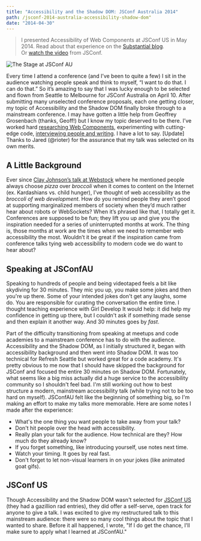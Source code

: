 ```yaml
---
title: "Accessibility and the Shadow DOM: JSConf Australia 2014"
path: /jsconf-2014-australia-accessibility-shadow-dom"
date: "2014-04-30"
---
```


> I presented Accessibility of Web Components at JSConf US in May 2014. Read about that experience on the [Substantial blog](http://substantial.com/blog/2014/06/19/evolution-of-a-jsconf-talk/ "Link opens in a new window").  
> Or [watch the video](http://marcysutton.com/talk/jsconf-2014/) from JSConf.

![The Stage at JSConf AU](/wp-content/uploads/2014/12/2014-04-09_1397086704.jpg)

Every time I attend a conference (and I’ve been to quite a few) I sit in the audience watching people speak and think to myself, “I want to do that. I can do that.” So it’s amazing to say that I was lucky enough to be selected and flown from Seattle to Melbourne for JSConf Australia on April 10. After submitting many unselected conference proposals, each one getting closer, my topic of Accessibility and the Shadow DOM finally broke through to a mainstream conference. I may have gotten a little help from Geoffrey Grosenbach (thanks, Geoff!) but I know my topic deserved to be there. I’ve worked hard [researching Web Components](http://substantial.com/blog/2014/02/05/accessibility-and-the-shadow-dom/ "Link opens in a new window"), experimenting with cutting-edge code, [interviewing people and writing](http://substantial.com/blog/2014/04/09/csun-accessibility-conference-recap/ "Link opens in a new window"). I have a lot to say. \[Update\] Thanks to Jared (@rioter) for the assurance that my talk was selected on its own merits.

## A Little Background

Ever since [Clay Johnson’s talk at Webstock](http://vimeo.com/63368251 "Link opens in a new window") where he mentioned people always choose _pizza_ over _broccoli_ when it comes to content on the Internet (ex. Kardashians vs. child hunger), I’ve thought of web accessibility as the _broccoli of web development_. How do you remind people they aren’t good at supporting marginalized members of society when they’d much rather hear about robots or WebSockets? When it’s phrased like that, I totally get it. Conferences are supposed to be fun; they lift you up and give you the inspiration needed for a series of uninterrupted months at work. The thing is, those months at work are the times when we need to remember web accessibility the most. Wouldn’t it be great if the inspiration came from conference talks tying web accessibility to modern code we do want to hear about?

## Speaking at JSConfAU

Speaking to hundreds of people and being videotaped feels a bit like skydiving for 30 minutes. They mic you up, you make some jokes and then you're up there. Some of your intended jokes don't get any laughs, some do. You are responsible for curating the conversation the entire time. I thought teaching experience with Girl Develop It would help: it did help my confidence in getting up there, but I couldn't ask if something made sense and then explain it another way. And 30 minutes goes by _fast_.

Part of the difficulty transitioning from speaking at meetups and code academies to a mainstream conference has to do with the audience. Accessibility and the Shadow DOM, as I initially structured it, began with accessibility background and then went into Shadow DOM. It was too technical for Refresh Seattle but worked great for a code academy. It's pretty obvious to me now that I should have skipped the background for JSConf and focused the entire 30 minutes on Shadow DOM. Fortunately, what seems like a big miss actually did a huge service to the accessibility community so I shouldn't feel bad. I'm still working out how to best structure a modern, mainstream accessibility talk (while trying not to be too hard on myself). JSConfAU felt like the beginning of something big, so I'm making an effort to make my talks more memorable. Here are some notes I made after the experience:

- What's the one thing you want people to take away from your talk?
- Don't hit people over the head with accessibility.
- Really plan your talk for the audience. How technical are they? How much do they already know?
- If you forget something, like introducing yourself, use notes next time.
- Watch your timing. It goes by real fast.
- Don't forget to let non-visual learners in on your jokes (like animated goat gifs).

## JSConf US

Though Accessibility and the Shadow DOM wasn't selected for [JSConf US](http://2014.jsconf.us/schedule.html "Link opens in a new window") (they had a gazillion rad entries), they did offer a self-serve, open track for anyone to give a talk. I was excited to give my restructured talk to this mainstream audience: there were so many cool things about the topic that I wanted to share. Before it all happened, I wrote, "If I do get the chance, I'll make sure to apply what I learned at JSConfAU."
